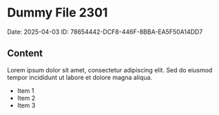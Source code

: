 # Dummy File 2301

Date: 2025-04-03
ID: 78654442-DCF8-446F-8BBA-EA5F50A14DD7

## Content

Lorem ipsum dolor sit amet, consectetur adipiscing elit.
Sed do eiusmod tempor incididunt ut labore et dolore magna aliqua.

* Item 1
* Item 2
* Item 3

